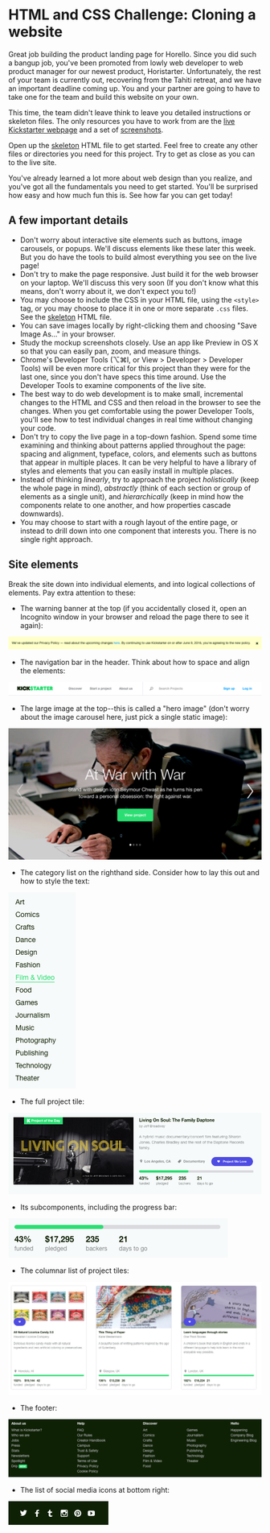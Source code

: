 # HTML and CSS Challenge: Cloning a website

Great job building the product landing page for Horello. Since you
did such a bangup job, you've been promoted from lowly web developer
to web product manager for our newest product, Horistarter.
Unfortunately, the rest of your team is currently out, recovering
from the Tahiti retreat, and we have an important deadline coming up.
You and your partner are going to have to take one for the team and
build this website on your own.

This time, the team didn't leave think to leave you detailed
instructions or skeleton files. The only resources you have to work
from are the [live Kickstarter webpage][kickstarter] and a set of
[screenshots].

Open up the [skeleton] HTML file to get started. Feel free to create
any other files or directories you need for this project. Try to get
as close as you can to the live site.

You've already learned a lot more about web design than you realize,
and you've got all the fundamentals you need to get started. You'll
be surprised how easy and how much fun this is. See how far you can
get today!

[skeleton]: ./skeleton/index.html
[kickstarter]: http://www.kickstarter.com/
[screenshots]: ./screenshots

## A few important details

- Don't worry about interactive site elements such as buttons, image
carousels, or popups. We'll discuss elements like these later this
week. But you do have the tools to build almost everything you see on
the live page!
- Don't try to make the page responsive. Just build it for the web
browser on your laptop. We'll discuss this very soon (If you don't know
what this means, don't worry about it, we don't expect you to!)
- You may choose to include the CSS in your HTML file, using the
`<style>` tag, or you may choose to place it in one or more separate
`.css` files. See the [skeleton] HTML file.
- You can save images locally by right-clicking them and choosing
"Save Image As..." in your browser.
- Study the mockup screenshots closely. Use an app like Preview in OS X
so that you can easily pan, zoom, and measure things.
- Chrome's Developer Tools (⌥⌘I, or View > Developer > Developer
Tools) will be even more critical for this project than they were for
the last one, since you don't have specs this time around. Use the
Developer Tools to examine components of the live site.
- The best way to do web development is to make small, incremental
changes to the HTML and CSS and then reload in the browser to see the
changes. When you get comfortable using the power Developer Tools,
you'll see how to test individual changes in real time without
changing your code.
- Don't try to copy the live page in a top-down fashion. Spend some time
examining and thinking about patterns applied throughout the page:
spacing and alignment, typeface, colors, and elements such as buttons
that appear in multiple places. It can be very helpful to have a
library of styles and elements that you can easily install in
multiple places.
- Instead of thinking _linearly_, try to approach the project
_holistically_ (keep the whole page in mind), _abstractly_ (think of
each section or group of elements as a single unit), and
_hierarchically_ (keep in mind how the components relate to one
another, and how properties cascade downwards).
- You may choose to start with a rough layout of the entire page, or
instead to drill down into one component that interests you. There is
no single right approach.

## Site elements

Break the site down into individual elements, and into logical
collections of elements. Pay extra attention to these:

- The warning banner at the top (if you accidentally closed it, open
an Incognito window in your browser and reload the page there to see
it again):

![01-warning]

- The navigation bar in the header. Think about how to space and
align the elements:

![02-navbar]

- The large image at the top--this is called a "hero image" (don't
worry about the image carousel here, just pick a single static image):

![03-hero]

- The category list on the righthand side. Consider how to lay this
out and how to style the text:

![04-list]

- The full project tile:

![05-project]

- Its subcomponents, including the progress bar:

![06-progressbar]

- The columnar list of project tiles:

![07-columns]

- The footer:

![08-footer]

- The list of social media icons at bottom right:

![09-social]

[01-warning]: ./screenshots/01-warning.png
[02-navbar]: ./screenshots/02-navbar.png
[03-hero]: ./screenshots/03-hero.png
[04-list]: ./screenshots/04-list.png
[05-project]: ./screenshots/05-project.png
[06-progressbar]: ./screenshots/06-progressbar.png
[07-columns]: ./screenshots/07-columns.png
[08-footer]: ./screenshots/08-footer.png
[09-social]: ./screenshots/09-social.png
